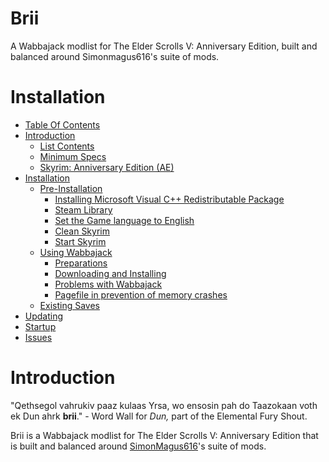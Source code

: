 # Brii
A Wabbajack modlist for The Elder Scrolls V: Anniversary Edition, built and balanced around Simonmagus616's suite of mods.

# Installation

- [Table Of Contents](#tableofcontents)
- [Introduction](#introduction)
  - [List Contents](#list-contents)
  - [Minimum Specs](#minimum-specs)
  - [Skyrim: Anniversary Edition (AE)](#skyrim-anniversary-edition-ae)
- [Installation](#installation)
  - [Pre-Installation](#pre-installation)
    - [Installing Microsoft Visual C++ Redistributable Package](#installing-microsoft-visual-c-redistributable-package)
    - [Steam Library](#steam-library)
    - [Set the Game language to English](#set-the-game-language-to-english)
    - [Clean Skyrim](#clean-skyrim)
    - [Start Skyrim](#start-skyrim)
  - [Using Wabbajack](#using-wabbajack)
    - [Preparations](#preparations)
    - [Downloading and Installing](#downloading-and-installing)
    - [Problems with Wabbajack](#problems-with-wabbajack)
    - [Pagefile in prevention of memory crashes](#pagefile-in-prevention-of-memory-crashes)
  - [Existing Saves](#existing-saves)
- [Updating](#updating)
- [Startup](#startup)
- [Issues](#issues)

# Introduction

"Qethsegol vahrukiv paaz kulaas Yrsa, wo ensosin pah do Taazokaan voth ek Dun ahrk **brii**." - Word Wall for _Dun,_ part of the Elemental Fury Shout.

Brii is a Wabbajack modlist for The Elder Scrolls V: Anniversary Edition that is built and balanced around [SimonMagus616]([url](https://www.nexusmods.com/skyrimspecialedition/users/67410746)https://www.nexusmods.com/skyrimspecialedition/users/67410746)'s suite of mods.
